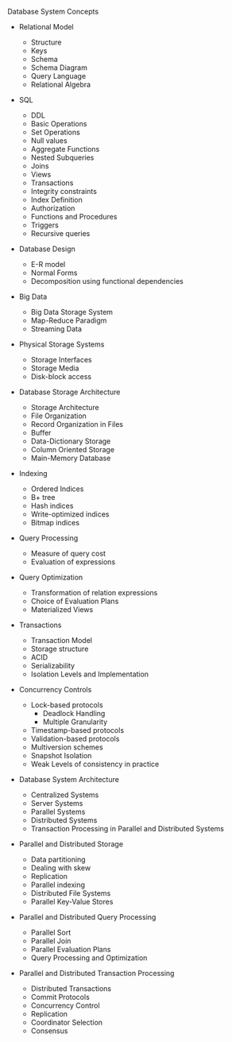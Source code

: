 Database System Concepts

- Relational Model
  - Structure
  - Keys
  - Schema
  - Schema Diagram
  - Query Language
  - Relational Algebra

- SQL
  - DDL
  - Basic Operations
  - Set Operations
  - Null values
  - Aggregate Functions
  - Nested Subqueries
  - Joins
  - Views
  - Transactions
  - Integrity constraints
  - Index Definition
  - Authorization
  - Functions and Procedures
  - Triggers
  - Recursive queries

- Database Design
  - E-R model
  - Normal Forms
  - Decomposition using functional dependencies

- Big Data
  - Big Data Storage System
  - Map-Reduce Paradigm
  - Streaming Data

- Physical Storage Systems
  - Storage Interfaces
  - Storage Media
  - Disk-block access

- Database Storage Architecture
  - Storage Architecture
  - File Organization
  - Record Organization in Files
  - Buffer
  - Data-Dictionary Storage
  - Column Oriented Storage
  - Main-Memory Database

- Indexing
  - Ordered Indices
  - B+ tree
  - Hash indices
  - Write-optimized indices
  - Bitmap indices

- Query Processing
  - Measure of query cost
  - Evaluation of expressions

- Query Optimization
  - Transformation of relation expressions
  - Choice of Evaluation Plans
  - Materialized Views

- Transactions
  - Transaction Model
  - Storage structure
  - ACID
  - Serializability
  - Isolation Levels and Implementation

- Concurrency Controls
  - Lock-based protocols 
    - Deadlock Handling
    - Multiple Granularity
  - Timestamp-based protocols
  - Validation-based protocols
  - Multiversion schemes
  - Snapshot Isolation
  - Weak Levels of consistency in practice

- Database System Architecture
  - Centralized Systems
  - Server Systems
  - Parallel Systems
  - Distributed Systems
  - Transaction Processing in Parallel and Distributed Systems

- Parallel and Distributed Storage
  - Data partitioning
  - Dealing with skew
  - Replication
  - Parallel indexing
  - Distributed File Systems
  - Parallel Key-Value Stores

- Parallel and Distributed Query Processing
  - Parallel Sort
  - Parallel Join
  - Parallel Evaluation Plans
  - Query Processing and Optimization

- Parallel and Distributed Transaction Processing
  - Distributed Transactions
  - Commit Protocols
  - Concurrency Control
  - Replication
  - Coordinator Selection
  - Consensus

